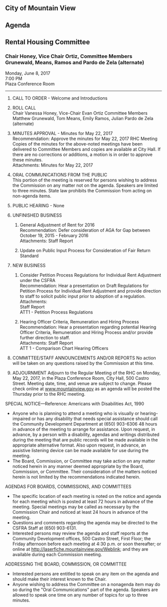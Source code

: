 ## City of Mountain View
## Agenda
## Rental Housing Committee

### Chair Honey, Vice Chair Ortiz, Committee Members Grunewald, Means, Ramos and Pardo de Zela (alternate)

Monday, June 8, 2017  
7:00 PM  
Plaza Conference Room  

***

1. CALL TO ORDER - Welcome and Introductions  

2.  ROLL CALL  
Chair Vanessa Honey, Vice-Chair Evan Ortiz Committee Members Matthew Grunewald, Tom Means, Emily Ramos, Julian Pardo de Zela (alternate)  

3. MINUTES APPROVAL - Minutes for May 22, 2017  
Recommendation: Approve the minutes for May 22, 2017 RHC Meeting  
Copies of the minutes for the above-noted meetings have been delivered to Committee Members and copies are available at City Hall.  If there are no corrections or additions, a motion is in order to approve these minutes.  
Attachments: Minutes for May 22, 2017

4. ORAL COMMUNICATIONS FROM THE PUBLIC  
This portion of the meeting is reserved for persons wishing to address the Commission on any matter not on the agenda.  Speakers are limited to three minutes.  State law prohibits the Commission from acting on non-agenda items.

5. PUBLIC HEARING - None

6. UNFINISHED BUSINESS  
    1. General Adjustment of Rent for 2016  
	Recommendation: Defer consideration of AGA for Gap between October 19, 2015 - February 2016  
	Attachments: Staff Report
	
	2. Update on Public Input Process for Consideration of Fair Return Standard  

7.  NEW BUSINESS  
      1. Consider Petition Process Regulations for Individual Rent Adjustment under the CSFRA  
	  Recommendation: Hear a presentation on Draft Regulations for Petition Process for Individual Rent Adjustment and provide direction to staff to solicit public input prior to adoption of a regulation.  
	  Attachments:  
	  Staff Report  
	  ATT1 - Petition Process Regulations
	  
	  2. Hearing Officer Criteria, Remuneration and Hiring Process  
	  Recommendation: Hear a presentation regarding potential Hearing Officer Criteria, Remuneration and Hiring Process and/or provide further direction to staff.  
	  Attachments:
	  Staff Report  
	  ATT 1 - Comparison Chart Hearing Officers  

8. COMMITTEE/STAFF ANNOUNCEMENTS AND/OR REPORTS
No action will be taken on any questions raised by the Commission at this time.

9. ADJOURNMENT
Adjourn to the Regular Meeting of the RHC on Monday, May 22, 2017, in the Plaza Conference Room, City Hall, 500 Castro Street.  Meeting date, time, and venue are subject to change.  Please check online at www.mountainview.gov as an agenda will be posted the Thursday prior to the RHC meeting.

SPECIAL NOTICE—Reference:  Americans with Disabilities Act, 1990
- Anyone   who   is   planning   to   attend   a   meeting   who   is   visually   or   hearing-impaired   or   has   any   disability   that   needs   special assistance   should   call   the   Community   Development   Department   at   (650)   903-6306 48 hours   in   advance   of   the   meeting   to arrange  for  assistance.    Upon  request,  in  advance,  by  a  person  with  a  disability,  agendas  and  writings  distributed  during  the meeting  that  are  public  records  will  be  made  available  in  the  appropriate  alternative  format.    Also  upon  request,  in  advance, an assistive listening device can be made available for use during the meeting.
- The   Board,   Commission,   or   Committee   may   take   action   on   any   matter   noticed   herein   in   any   manner   deemed   appropriate by   the   Board,   Commission,   or   Committee.      Their   consideration   of   the   matters   noticed   herein   is   not   limited   by   the recommendations indicated herein.

AGENDAS FOR BOARDS, COMMISSIONS, AND COMMITTEES
- The  specific  location  of  each  meeting  is  noted  on  the  notice  and  agenda  for  each  meeting  which  is  posted  at  least  72 hours in  advance  of  the  meeting.    Special  meetings  may  be  called  as  necessary  by  the  Commission  Chair  and  noticed  at  least  24 hours in advance of the meeting.
- Questions and comments regarding the agenda may be directed to the CSFRA Staff at (650) 903-6131.
- Interested   persons   may   review   the   agenda   and   staff   reports   at   the   Community   Development   offices,   500 Castro   Street, First Floor; the Friday afternoon before each meeting at 4:30 p.m. or soon thereafter; or online at http://laserfiche.mountainview.gov/Weblink; and they are available during each Commission meeting.

ADDRESSING THE BOARD, COMMISSION, OR COMMITTEE
- Interested persons are entitled to speak on any item on the agenda and should make their interest known to the Chair.
-  Anyone  wishing  to  address  the  Committee  on  a  nonagenda  item  may  do  so  during  the  "Oral  Communications"  part  of  the agenda.  Speakers are allowed to speak one time on any number of topics for up to three minutes.
